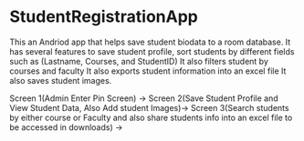 # StudentRegistrationApp
This an Andriod app that helps save student biodata to a room database.
It has several features to save student profile, sort students by different fields such as (Lastname, Courses, and StudentID)
It also filters student by courses and faculty
It also exports student information into an excel file
It also saves student images.

Screen 1(Admin Enter Pin Screen) -> 
Screen 2(Save Student Profile and View Student Data, Also Add student Images)-> 
Screen 3(Search students by either course or Faculty and also share students info into an excel file to be accessed in downloads) -> 
